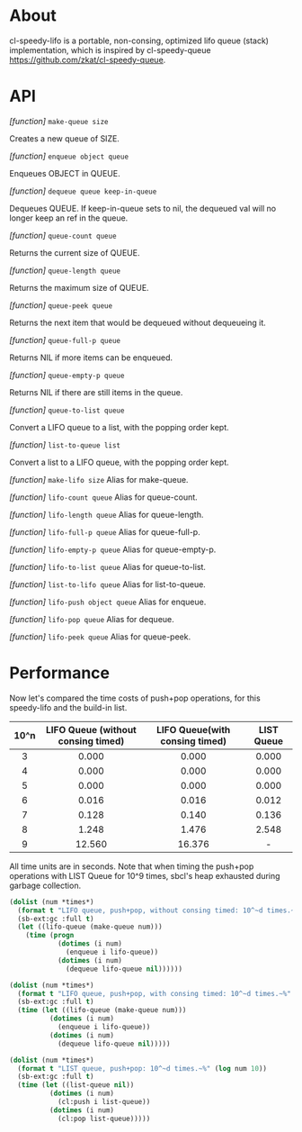 # About

cl-speedy-lifo is a portable, non-consing, optimized lifo queue (stack) implementation,
which is inspired by cl-speedy-queue <https://github.com/zkat/cl-speedy-queue>.
# API

*[function]* `make-queue size`

  Creates a new queue of SIZE.

*[function]* `enqueue object queue`

  Enqueues OBJECT in QUEUE.

*[function]* `dequeue queue keep-in-queue`

  Dequeues QUEUE. If keep-in-queue sets to nil, the dequeued val will no longer keep an ref in the queue.

*[function]* `queue-count queue`

  Returns the current size of QUEUE.

*[function]* `queue-length queue`

  Returns the maximum size of QUEUE.

*[function]* `queue-peek queue`

  Returns the next item that would be dequeued without dequeueing it.

*[function]* `queue-full-p queue`

  Returns NIL if more items can be enqueued.

*[function]* `queue-empty-p queue`

  Returns NIL if there are still items in the queue.

*[function]* `queue-to-list queue`

 Convert a LIFO queue to a list, with the popping order kept.

*[function]* `list-to-queue list`

 Convert a list to a LIFO queue, with the popping order kept.

*[function]* `make-lifo size`
  Alias for make-queue.

*[function]* `lifo-count queue`
  Alias for queue-count.

*[function]* `lifo-length queue`
  Alias for queue-length.

*[function]* `lifo-full-p queue`
  Alias for queue-full-p.

*[function]* `lifo-empty-p queue`
  Alias for queue-empty-p.

*[function]* `lifo-to-list queue`
  Alias for queue-to-list.

*[function]* `list-to-lifo queue`
  Alias for list-to-queue.

*[function]* `lifo-push object queue`
  Alias for enqueue.

*[function]* `lifo-pop queue`
  Alias for dequeue.

*[function]* `lifo-peek queue`
  Alias for queue-peek.


# Performance

Now let's compared the time costs of push+pop operations, for this speedy-lifo and the build-in list.

| 10^n | LIFO Queue (without consing timed) | LIFO Queue(with consing timed) |            LIST Queue             |
| :--: | :--------------------------------: | :----------------------------: | :-------------------------------: |
|  3   |               0.000                |             0.000              |               0.000               |
|  4   |               0.000                |             0.000              |               0.000               |
|  5   |               0.000                |             0.000              |               0.000               |
|  6   |               0.016                |             0.016              |               0.012               |
|  7   |               0.128                |             0.140              |               0.136               |
|  8   |               1.248                |             1.476              |               2.548               |
|  9   |               12.560               |             16.376             |                 -                 |

All time units are in seconds.
Note that when timing the push+pop operations with LIST Queue for 10^9 times, sbcl's heap exhausted during garbage collection.


```commonlisp
(dolist (num *times*)
  (format t "LIFO queue, push+pop, without consing timed: 10^~d times.~%" (log num 10))
  (sb-ext:gc :full t)
  (let ((lifo-queue (make-queue num)))
    (time (progn
            (dotimes (i num)
              (enqueue i lifo-queue))
            (dotimes (i num)
              (dequeue lifo-queue nil))))))
```

```commonlisp
(dolist (num *times*)
  (format t "LIFO queue, push+pop, with consing timed: 10^~d times.~%" (log num 10))
  (sb-ext:gc :full t)
  (time (let ((lifo-queue (make-queue num)))
          (dotimes (i num)
            (enqueue i lifo-queue))
          (dotimes (i num)
            (dequeue lifo-queue nil)))))
```

```commonlisp
(dolist (num *times*)
  (format t "LIST queue, push+pop: 10^~d times.~%" (log num 10))
  (sb-ext:gc :full t)
  (time (let ((list-queue nil))
          (dotimes (i num)
            (cl:push i list-queue))
          (dotimes (i num)
            (cl:pop list-queue)))))
```
